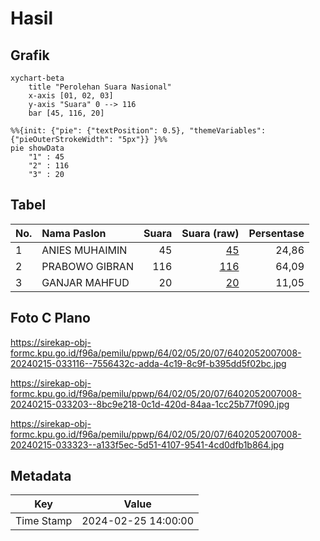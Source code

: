 # Hasil

## Grafik

```mermaid
xychart-beta
    title "Perolehan Suara Nasional"
    x-axis [01, 02, 03]
    y-axis "Suara" 0 --> 116
    bar [45, 116, 20]
```

```mermaid
%%{init: {"pie": {"textPosition": 0.5}, "themeVariables": {"pieOuterStrokeWidth": "5px"}} }%%
pie showData
    "1" : 45
    "2" : 116
    "3" : 20
```

## Tabel

| No. | Nama Paslon    | Suara | Suara (raw) | Persentase |
|:--- |:-------------- | -----:| -----------:| ----------:|
| 1   | ANIES MUHAIMIN | 45    | [45][p-1]   | 24,86      |
| 2   | PRABOWO GIBRAN | 116   | [116][p-2]  | 64,09      |
| 3   | GANJAR MAHFUD  | 20    | [20][p-3]   | 11,05      |


[p-1]: https://github.com/gigit-pemilu/pemilu-2024/blob/main/pilpres/hitung-suara/sub/64-kalimantan-timur/sub/02-kutai-kartanegara/sub/05-muara-badak/sub/2007-badak-baru/sub/008-tps/sub/paslon-1.txt
[p-2]: https://github.com/gigit-pemilu/pemilu-2024/blob/main/pilpres/hitung-suara/sub/64-kalimantan-timur/sub/02-kutai-kartanegara/sub/05-muara-badak/sub/2007-badak-baru/sub/008-tps/sub/paslon-2.txt
[p-3]: https://github.com/gigit-pemilu/pemilu-2024/blob/main/pilpres/hitung-suara/sub/64-kalimantan-timur/sub/02-kutai-kartanegara/sub/05-muara-badak/sub/2007-badak-baru/sub/008-tps/sub/paslon-3.txt

## Foto C Plano

https://sirekap-obj-formc.kpu.go.id/f96a/pemilu/ppwp/64/02/05/20/07/6402052007008-20240215-033116--7556432c-adda-4c19-8c9f-b395dd5f02bc.jpg

https://sirekap-obj-formc.kpu.go.id/f96a/pemilu/ppwp/64/02/05/20/07/6402052007008-20240215-033203--8bc9e218-0c1d-420d-84aa-1cc25b77f090.jpg

https://sirekap-obj-formc.kpu.go.id/f96a/pemilu/ppwp/64/02/05/20/07/6402052007008-20240215-033323--a133f5ec-5d51-4107-9541-4cd0dfb1b864.jpg


## Metadata

| Key        | Value               |
| ---------- | ------------------- |
| Time Stamp | 2024-02-25 14:00:00 |



